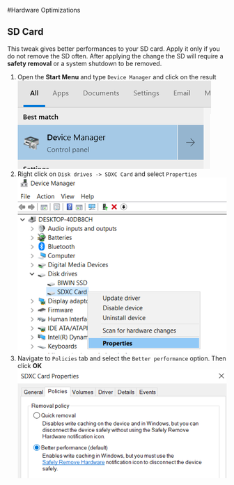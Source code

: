 #Hardware Optimizations


## SD Card

This tweak gives better performances to your SD card.
Apply it only if you do not remove the SD often. After applying the change the SD will require a **safety removal** or a system shutdown to be removed.

1. Open the **Start Menu** and type `Device Manager` and click on the result
![](assets/Device_Manager.png)
2. Right click on `Disk drives -> SDXC Card` and select `Properties`
![](assets/SDXC_Card.png)
3. Navigate to `Policies` tab and select the `Better performance` option. Then click **OK**
![](assets/SDXC_Card-Policies.png)
